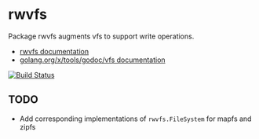 rwvfs
=====

Package rwvfs augments vfs to support write operations.

* [rwvfs documentation](https://sourcegraph.com/sourcegraph/rwvfs)
* [golang.org/x/tools/godoc/vfs documentation](http://godoc.org/golang.org/x/tools/godoc/vfs)

[![Build Status](https://travis-ci.org/sourcegraph/rwvfs.png)](https://travis-ci.org/sourcegraph/rwvfs)


TODO
----

* Add corresponding implementations of `rwvfs.FileSystem` for mapfs and zipfs
